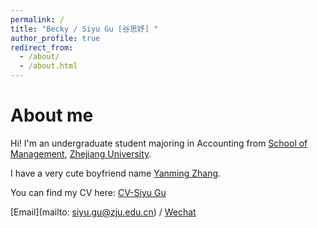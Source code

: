 ```yaml
---
permalink: /
title: "Becky / Siyu Gu [谷思妤] "
author_profile: true
redirect_from: 
  - /about/
  - /about.html
---
```


About me
======
Hi! I'm an undergraduate student majoring in Accounting from [School of Management](http://www.som.zju.edu.cn/), [Zhejiang University](https://www.zju.edu.cn/). 

I have a very cute boyfriend name [Yanming Zhang](https://zhangyanming-cs.github.io/).

You can find my CV here: [CV-Siyu Gu](../assets/Siyu_Gu.pdf)

[Email](mailto: siyu.gu@zju.edu.cn) / [Wechat](../images/Wechat.jpg)
